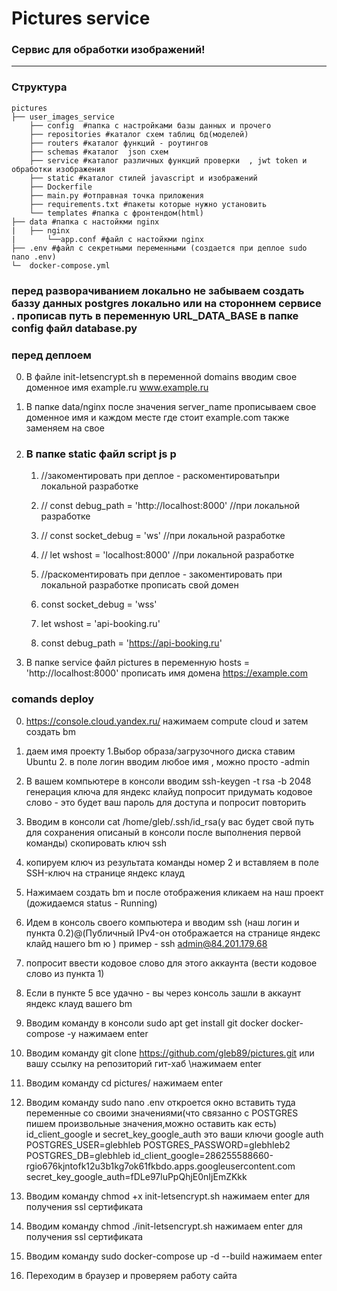 # Pictures service

###  Сервис для обработки изображений!
***
    
###  Структура  
    pictures
    ├── user_images_service
        ├── config  #папка с настройками базы данных и прочего
        ├── repositories #каталог схем таблиц бд(моделей)
        ├── routers #каталог функций - роутингов 
        ├── schemas #каталог  json схем
        ├── service #каталог различных функций проверки  , jwt token и обработки изображения
        ├── static #каталог стилей javascript и изображений
        ├── Dockerfile
        ├── main.py #отправная точка приложения
        ├── requirements.txt #пакеты которые нужно установить
        └── templates #папка с фронтендом(html)
    ├── data #папка с настойкми nginx
    |   ├── nginx
    |       └──app.conf #файл с настойкми nginx
    ├── .env #файл с секретными переменными (создается при деплое sudo nano .env)
    └─  docker-compose.yml
### перед разворачиванием локально не забываем создать баззу данных postgres локально или на стороннем сервисе . прописав путь в переменную URL_DATA_BASE в папке config файл database.py
### перед деплоем 
 0. В файле init-letsencrypt.sh в переменной domains вводим свое доменное имя example.ru www.example.ru
 1.  В папке data/nginx после значения server_name прописываем свое доменное имя и каждом месте где стоит example.com также заменяем на свое
 2. ### В папке static файл script js р
    1. //закоментировать при деплое -  раскоментироватьпри локальной разработке
    2. // const debug_path = 'http://localhost:8000' //при локальной разработке
    3. // const socket_debug = 'ws' //при локальной разработке
    4. // let wshost = 'localhost:8000' //при локальной разработке


    5. //раскоментировать при деплое - закоментировать при локальной разработке прописать свой домен
    6. const socket_debug = 'wss'
    7. let wshost = 'api-booking.ru'
    8. const debug_path  = 'https://api-booking.ru'

 3. В папке service файл pictures в переменную hosts = 'http://localhost:8000' 
 прописать имя домена https://example.com
### comands deploy
 0. https://console.cloud.yandex.ru/ нажимаем  compute cloud и затем  создать bm
 01. даем имя проекту 1.Выбор образа/загрузочного диска ставим Ubuntu 2. в поле логин вводим любое   имя , можно просто -admin
 
 1. В вашем компьютере в консоли вводим ssh-keygen -t rsa -b 2048 генерация ключа для яндекс клайуд
  попросит придумать кодовое слово - это будет ваш пароль для доступа
  и попросит повторить

 2. Вводим в консоли cat /home/gleb/.ssh/id_rsa(у вас будет свой путь для сохранения описаный в консоли после выполнения первой команды)  скопировать ключ ssh
 3. копируем ключ из результата команды номер 2 и вставляем в поле  SSH-ключ на странице яндекс клауд
 4. Нажимаем создать bm и после отображения кликаем на наш проект (дожидаемся status -  Running)
 5. Идем в консоль своего компьютера и вводим  ssh (наш логин и пункта 0.2)@(Публичный IPv4-он отображается на странице яндекс клайд нашего bm   ю
 )
  пример - ssh admin@84.201.179.68
 5. попросит ввести кодовое слово для этого аккаунта (вести кодовое слово из пункта 1)
 6. Если в пункте 5 все удачно - вы через консоль зашли в аккаунт яндекс клауд вашего bm 
 7. Вводим команду в консоли sudo apt get install git docker docker-compose -y  нажимаем enter
 8. Вводим команду git clone https://github.com/gleb89/pictures.git или вашу ссылку на репозиторий гит-хаб \нажимаем enter
 9. Вводим команду  cd pictures/ нажимаем enter
 10. Вводим команду  sudo nano .env
  откроется окно 
  вставить туда переменные со своими значениями(что связанно с POSTGRES пишем произвольные значения,можно оставить как есть)
  id_client_google и secret_key_google_auth это ваши ключи google auth
    POSTGRES_USER=glebhleb
    POSTGRES_PASSWORD=glebhleb2
    POSTGRES_DB=glebhleb
    id_client_google=286255588660-rgio676kjntofk12u3b1kg7ok61fkbdo.apps.googleusercontent.com
    secret_key_google_auth=fDLe97luPpQhjE0nIjEmZKkk
11. Вводим команду chmod +x init-letsencrypt.sh нажимаем enter  для получения ssl сертификата
12. Вводим команду chmod ./init-letsencrypt.sh нажимаем enter для получения ssl сертификата
13. Вводим команду sudo docker-compose  up -d --build нажимаем enter 
14. Переходим в браузер и проверяем работу сайта






